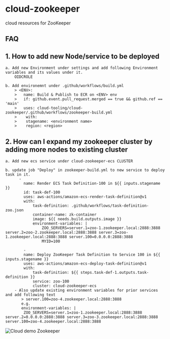 # cloud-zookeeper
cloud resources for ZooKeeper

## FAQ ##

## 1. How to add new Node/service to be deployed <a name="AddNewEnv"></a>
    a. Add new Environment under settings and add following Environment variables and its values under it.
        OIDCROLE

    b. Add environemnt under .github/workflows/build.yml
        > <ENV>:
        >   name: Build & Publish to ECR on <ENV> env
        >   if: github.event.pull_request.merged == true && github.ref == 'main'
        >   uses: cloud-tooling/cloud-zookeeper/.github/workflows/zookeeper-build.yml
        >    with:
        >    stagename: <environment name>
        >    region: <region>


## 2. How can I expand my zookeeper cluster by adding more nodes to existing cluster  <a name="ExpandCluster"></a>
    a. Add new ecs service under cloud-zookeeper-ecs CLUSTER
    
    b. update job "Deploy" in zookeeper-build.yml to new service to deploy task in it.
          -
            name: Render ECS Task Definition-100 in ${{ inputs.stagename }}
            id: task-def-100
            uses: aws-actions/amazon-ecs-render-task-definition@v1
            with:
                task-definition: .github/workflows/task-definition-zoo.json
                container-name: zk-container
                image: ${{ needs.build.outputs.image }}
                environment-variables: |
                    ZOO_SERVERS=server.1=zoo-1.zookeeper.local:2888:3888 server.2=zoo-2.zookeeper.local:2888:3888 server.3=zoo-1.zookeeper.local:2888:3888 server.100=0.0.0.0:2888:3888
                    MYID=100

            -
            name: Deploy ZooKeeper Task Definition to Service 100 in ${{ inputs.stagename }}
            uses: aws-actions/amazon-ecs-deploy-task-definition@v1
            with:
                task-definition: ${{ steps.task-def-1.outputs.task-definition }}
                service: zoo-100
                cluster: cloud-zookeeper-ecs 
        - Also update existing environment variables for prior services and add following text
           > server.100=zoo-4.zookeeper.local:2888:3888
           e.g.
           environment-variables: |
            ZOO_SERVERS=server.1=zoo-1.zookeeper.local:2888:3888 server.2=0.0.0.0:2888:3888 server.3=zoo-3.zookeeper.local:2888:3888 server.100=zoo-4.zookeeper.local:2888:3888

![Cloud demo Zookeeper](Zookeeper.png)
